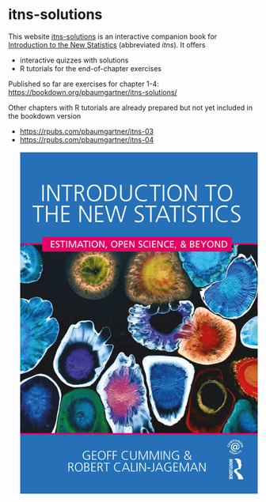 # itns-solutions

This website [itns-solutions](https://bookdown.org/pbaumgartner/itns-solutions/) is an interactive companion book for [Introduction to the New Statistics](https://www.routledgetextbooks.com/textbooks/9781138825529/) (abbreviated <i>itns</i>). It offers 

+ interactive quizzes with solutions
+ R tutorials for the end-of-chapter exercises 


Published so far are exercises for chapter 1-4: https://bookdown.org/pbaumgartner/itns-solutions/

Other chapters with R tutorials are already prepared but not yet included in the bookdown version

* https://rpubs.com/pbaumgartner/itns-03
* https://rpubs.com/pbaumgartner/itns-04
<br /><br />
![Book cover for "Introduction to the New Statistics"](https://github.com/petzi53/new-statistics/blob/master/img/cover-new-statistics-min.png)
